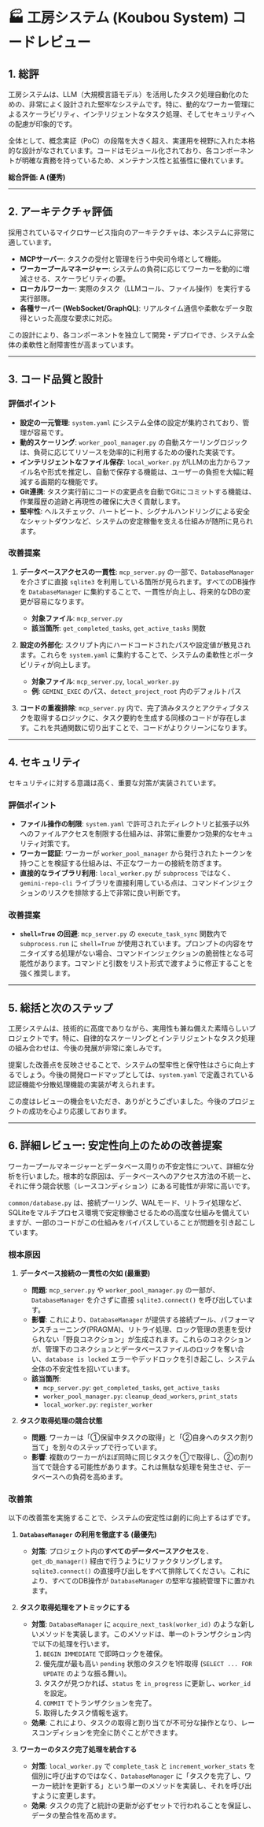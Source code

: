 
# 🏭 工房システム (Koubou System) コードレビュー

## 1. 総評

工房システムは、LLM（大規模言語モデル）を活用したタスク処理自動化のための、非常によく設計された堅牢なシステムです。特に、動的なワーカー管理によるスケーラビリティ、インテリジェントなタスク処理、そしてセキュリティへの配慮が印象的です。

全体として、概念実証（PoC）の段階を大きく超え、実運用を視野に入れた本格的な設計がなされています。コードはモジュール化されており、各コンポーネントが明確な責務を持っているため、メンテナンス性と拡張性に優れています。

**総合評価: A (優秀)**

--- 

## 2. アーキテクチャ評価

採用されているマイクロサービス指向のアーキテクチャは、本システムに非常に適しています。

- **MCPサーバー**: タスクの受付と管理を行う中央司令塔として機能。
- **ワーカープールマネージャー**: システムの負荷に応じてワーカーを動的に増減させる、スケーラビリティの要。
- **ローカルワーカー**: 実際のタスク（LLMコール、ファイル操作）を実行する実行部隊。
- **各種サーバー (WebSocket/GraphQL)**: リアルタイム通信や柔軟なデータ取得といった高度な要求に対応。

この設計により、各コンポーネントを独立して開発・デプロイでき、システム全体の柔軟性と耐障害性が高まっています。

--- 

## 3. コード品質と設計

### 評価ポイント

- **設定の一元管理**: `system.yaml` にシステム全体の設定が集約されており、管理が容易です。
- **動的スケーリング**: `worker_pool_manager.py` の自動スケーリングロジックは、負荷に応じてリソースを効率的に利用するための優れた実装です。
- **インテリジェントなファイル保存**: `local_worker.py` がLLMの出力からファイル名や形式を推定し、自動で保存する機能は、ユーザーの負担を大幅に軽減する画期的な機能です。
- **Git連携**: タスク実行前にコードの変更点を自動でGitにコミットする機能は、作業履歴の追跡と再現性の確保に大きく貢献します。
- **堅牢性**: ヘルスチェック、ハートビート、シグナルハンドリングによる安全なシャットダウンなど、システムの安定稼働を支える仕組みが随所に見られます。

### 改善提案

1.  **データベースアクセスの一貫性**: `mcp_server.py` の一部で、`DatabaseManager` を介さずに直接 `sqlite3` を利用している箇所が見られます。すべてのDB操作を `DatabaseManager` に集約することで、一貫性が向上し、将来的なDBの変更が容易になります。

    - **対象ファイル**: `mcp_server.py`
    - **該当箇所**: `get_completed_tasks`, `get_active_tasks` 関数

2.  **設定の外部化**: スクリプト内にハードコードされたパスや設定値が散見されます。これらを `system.yaml` に集約することで、システムの柔軟性とポータビリティが向上します。

    - **対象ファイル**: `mcp_server.py`, `local_worker.py`
    - **例**: `GEMINI_EXEC` のパス、`detect_project_root` 内のデフォルトパス

3.  **コードの重複排除**: `mcp_server.py` 内で、完了済みタスクとアクティブタスクを取得するロジックに、タスク要約を生成する同様のコードが存在します。これを共通関数に切り出すことで、コードがよりクリーンになります。

--- 

## 4. セキュリティ

セキュリティに対する意識は高く、重要な対策が実装されています。

### 評価ポイント

- **ファイル操作の制限**: `system.yaml` で許可されたディレクトリと拡張子以外へのファイルアクセスを制限する仕組みは、非常に重要かつ効果的なセキュリティ対策です。
- **ワーカー認証**: ワーカーが `worker_pool_manager` から発行されたトークンを持つことを検証する仕組みは、不正なワーカーの接続を防ぎます。
- **直接的なライブラリ利用**: `local_worker.py` が `subprocess` ではなく、`gemini-repo-cli` ライブラリを直接利用している点は、コマンドインジェクションのリスクを排除する上で非常に良い判断です。

### 改善提案

- **`shell=True` の回避**: `mcp_server.py` の `execute_task_sync` 関数内で `subprocess.run` に `shell=True` が使用されています。プロンプトの内容をサニタイズする処理がない場合、コマンドインジェクションの脆弱性となる可能性があります。コマンドと引数をリスト形式で渡すように修正することを強く推奨します。

--- 

## 5. 総括と次のステップ

工房システムは、技術的に高度でありながら、実用性も兼ね備えた素晴らしいプロジェクトです。特に、自律的なスケーリングとインテリジェントなタスク処理の組み合わせは、今後の発展が非常に楽しみです。

提案した改善点を反映させることで、システムの堅牢性と保守性はさらに向上するでしょう。今後の開発ロードマップとしては、`system.yaml` で定義されている認証機能や分散処理機能の実装が考えられます。

この度はレビューの機会をいただき、ありがとうございました。今後のプロジェクトの成功を心より応援しております。

---

## 6. 詳細レビュー: 安定性向上のための改善提案

ワーカープールマネージャーとデータベース周りの不安定性について、詳細な分析を行いました。根本的な原因は、データベースへのアクセス方法の不統一と、それに伴う競合状態（レースコンディション）にある可能性が非常に高いです。

`common/database.py` は、接続プーリング、WALモード、リトライ処理など、SQLiteをマルチプロセス環境で安定稼働させるための高度な仕組みを備えていますが、一部のコードがこの仕組みをバイパスしていることが問題を引き起こしています。

### 根本原因

1.  **データベース接続の一貫性の欠如 (最重要)**
    - **問題**: `mcp_server.py` や `worker_pool_manager.py` の一部が、`DatabaseManager` を介さずに直接 `sqlite3.connect()` を呼び出しています。
    - **影響**: これにより、`DatabaseManager` が提供する接続プール、パフォーマンスチューニング(PRAGMA)、リトライ処理、ロック管理の恩恵を受けられない「野良コネクション」が生成されます。これらのコネクションが、管理下のコネクションとデータベースファイルのロックを奪い合い、`database is locked` エラーやデッドロックを引き起こし、システム全体の不安定性を招いています。
    - **該当箇所**:
        - `mcp_server.py`: `get_completed_tasks`, `get_active_tasks`
        - `worker_pool_manager.py`: `cleanup_dead_workers`, `print_stats`
        - `local_worker.py`: `register_worker`

2.  **タスク取得処理の競合状態**
    - **問題**: ワーカーは「①保留中タスクの取得」と「②自身へのタスク割り当て」を別々のステップで行っています。
    - **影響**: 複数のワーカーがほぼ同時に同じタスクを①で取得し、②の割り当てで競合する可能性があります。これは無駄な処理を発生させ、データベースへの負荷を高めます。

### 改善策

以下の改善策を実施することで、システムの安定性は劇的に向上するはずです。

1.  **`DatabaseManager` の利用を徹底する (最優先)**
    - **対策**: プロジェクト内の**すべてのデータベースアクセス**を、`get_db_manager()` 経由で行うようにリファクタリングします。`sqlite3.connect()` の直接呼び出しをすべて排除してください。これにより、すべてのDB操作が `DatabaseManager` の堅牢な接続管理下に置かれます。

2.  **タスク取得処理をアトミックにする**
    - **対策**: `DatabaseManager` に `acquire_next_task(worker_id)` のような新しいメソッドを実装します。このメソッドは、単一のトランザクション内で以下の処理を行います。
        1. `BEGIN IMMEDIATE` で即時ロックを確保。
        2. 優先度が最も高い `pending` 状態のタスクを1件取得 (`SELECT ... FOR UPDATE` のような振る舞い)。
        3. タスクが見つかれば、`status` を `in_progress` に更新し、`worker_id` を設定。
        4. `COMMIT` でトランザクションを完了。
        5. 取得したタスク情報を返す。
    - **効果**: これにより、タスクの取得と割り当てが不可分な操作となり、レースコンディションを完全に防ぐことができます。

3.  **ワーカーのタスク完了処理を統合する**
    - **対策**: `local_worker.py` で `complete_task` と `increment_worker_stats` を個別に呼び出すのではなく、`DatabaseManager` に「タスクを完了し、ワーカー統計を更新する」という単一のメソッドを実装し、それを呼び出すように変更します。
    - **効果**: タスクの完了と統計の更新が必ずセットで行われることを保証し、データの整合性を高めます。